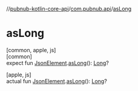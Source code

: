 //[pubnub-kotlin-core-api](../../index.md)/[com.pubnub.api](index.md)/[asLong](as-long.md)

# asLong

[common, apple, js]\
[common]\
expect fun [JsonElement](-json-element/index.md).[asLong](as-long.md)(): [Long](https://kotlinlang.org/api/latest/jvm/stdlib/kotlin/-long/index.html)?

[apple, js]\
actual fun [JsonElement](-json-element/index.md).[asLong](as-long.md)(): [Long](https://kotlinlang.org/api/latest/jvm/stdlib/kotlin/-long/index.html)?
